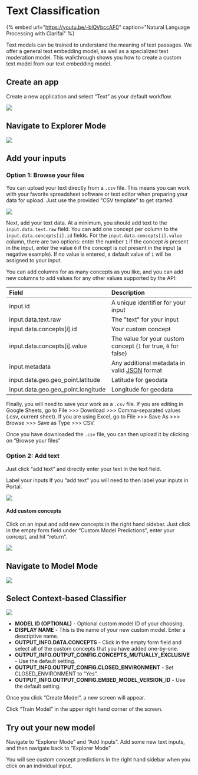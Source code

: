 # Text Classification

{% embed url="https://youtu.be/-blQVbccAF0" caption="Natural Language Processing with Clarifai" %}

Text models can be trained to understand the meaning of text passages. We offer a general text embedding model, as well as a specialized text moderation model. This walkthrough shows you how to create a custom text model from our text embedding model.

## Create an app

Create a new application and select “Text” as your default workflow.

![](../../.gitbook/assets/create_text.jpg)

## Navigate to Explorer Mode

![](../../.gitbook/assets/nav-to-explorer.jpg)

## Add your inputs

### Option 1: Browse your files

You can upload your text directly from a `.csv` file. This means you can work with your favorite spreadsheet software or text editor when preparing your data for upload. Just use the provided "CSV template" to get started.

![](../../.gitbook/assets/csv_template.jpg)

Next, add your text data. At a minimum, you should add text to the `input.data.text.raw` field. You can add one concept per column to the `input.data.concepts[i].id` fields. For the `input.data.concepts[i].value` column, there are two options: enter the number `1` if the concept _is_ present in the input, enter the value `0` if the concept is _not_ present in the input \(a negative example\). If no value is entered, a default value of `1` will be assigned to your input.

You can add columns for as many concepts as you like, and you can add new columns to add values for any other values supported by the API:

| Field | Description |
| :--- | :--- |
| input.id | A unique identifier for your input |
| input.data.text.raw | The "text" for your input |
| input.data.concepts\[i\].id | Your custom concept |
| input.data.concepts\[i\].value | The value for your custom concept \(`1` for true, `0` for false\) |
| input.metadata | Any additional metadata in valid [JSON](https://www.json.org/json-en.html) format |
| input.data.geo.geo\_point.latitude | Latitude for geodata |
| input.data.geo.geo\_point.longitude | Longitude for geodata |

Finally, you will need to save your work as a `.csv` file. If you are editing in Google Sheets, go to File &gt;&gt;&gt; Download &gt;&gt;&gt; Comma-separated values \(.csv, current sheet\). If you are using Excel, go to File &gt;&gt;&gt; Save As &gt;&gt;&gt; Browse &gt;&gt;&gt; Save as Type &gt;&gt;&gt; CSV.

Once you have downloaded the `.csv` file, you can then upload it by clicking on “Browse your files”

### Option 2: Add text

Just click “add text” and directly enter your text in the text field.

Label your inputs If you “add text” you will need to then label your inputs in Portal.

![](../../.gitbook/assets/browse_explorer.jpg)

#### Add custom concepts

Click on an input and add new concepts in the right hand sidebar. Just click in the empty form field under “Custom Model Predictions”, enter your concept, and hit “return”.

![](../../.gitbook/assets/label_concept.jpg)

## Navigate to Model Mode

![](../../.gitbook/assets/model_mode%20%285%29%20%285%29%20%287%29%20%287%29%20%283%29%20%284%29.jpg)

## Select Context-based Classifier

![](../../.gitbook/assets/sci_phil_context.jpg)

* **MODEL ID \(OPTIONAL\)** - Optional custom model ID of your choosing.
* **DISPLAY NAME** - This is the name of your new custom model. Enter a descriptive name.
* **OUTPUT\_INFO.DATA.CONCEPTS** - Click in the empty form field and select all of the custom concepts that you have added one-by-one.
* **OUTPUT\_INFO.OUTPUT\_CONFIG.CONCEPTS\_MUTUALLY\_EXCLUSIVE** - Use the default setting.
* **OUTPUT\_INFO.OUTPUT\_CONFIG.CLOSED\_ENVIRONMENT** - Set CLOSED\_ENVIRONMENT to “Yes”.
* **OUTPUT\_INFO.OUTPUT\_CONFIG.EMBED\_MODEL\_VERSION\_ID** - Use the default setting.

Once you click “Create Model”, a new screen will appear.

Click “Train Model” in the upper right hand corner of the screen.

## Try out your new model

Navigate to “Explorer Mode” and “Add Inputs”. Add some new text inputs, and then navigate back to “Explorer Mode”

You will see custom concept predictions in the right hand sidebar when you click on an individual input.

